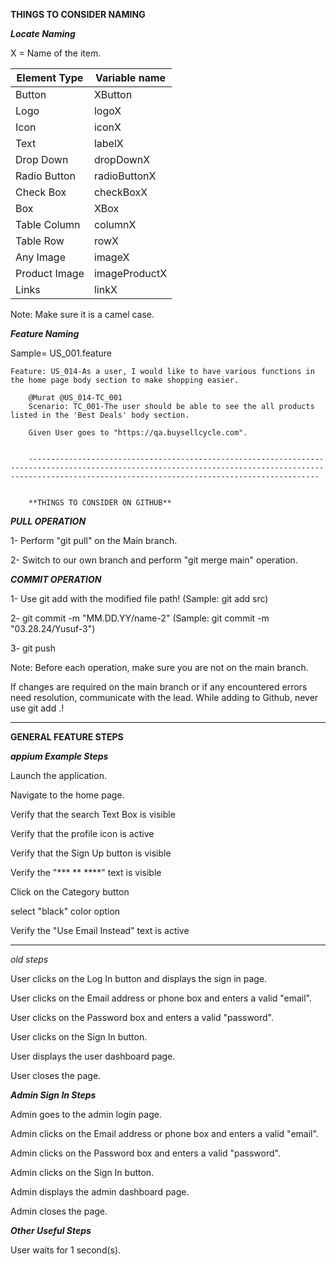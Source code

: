 **THINGS TO CONSIDER NAMING**

**_Locate Naming_**

X = Name of the item.

| Element Type  | Variable name |
|---------------|---------------|
| Button        | XButton       |
| Logo          | logoX         |
| Icon          | iconX         |
| Text          | labelX        |
| Drop Down     | dropDownX     |
| Radio Button  | radioButtonX  | 
| Check Box     | checkBoxX     |
| Box           | XBox          |
| Table Column  | columnX       |
| Table Row     | rowX          |
| Any Image     | imageX        |
| Product Image | imageProductX |
| Links         | linkX         |

Note: Make sure it is a camel case.

**_Feature Naming_**

Sample= US_001.feature
    
    Feature: US_014-As a user, I would like to have various functions in the home page body section to make shopping easier.

        @Murat @US_014-TC_001
        Scenario: TC_001-The user should be able to see the all products listed in the 'Best Deals' body section.

        Given User goes to "https://qa.buysellcycle.com".


        -------------------------------------------------------------------------------------------------------------------------------------------------------------------------------------------------------------


        **THINGS TO CONSIDER ON GITHUB**

**_PULL OPERATION_**

1- Perform "git pull" on the Main branch.

2- Switch to our own branch and perform "git merge main" operation.

**_COMMIT OPERATION_**

1- Use git add with the modified file path! (Sample: git add src)

2- git commit -m "MM.DD.YY/name-2" (Sample: git commit -m "03.28.24/Yusuf-3")

3- git push

Note: Before each operation, make sure you are not on the main branch. 

If changes are required on the main branch or if any encountered errors need resolution, communicate with the lead.
While adding to Github, never use git add .!


-------------------------------------------------------------------------------------------------------------------------------------------------------------------------------------------------------------

**GENERAL FEATURE STEPS**

**_appium Example Steps_**

Launch the application.

Navigate to the home page.

Verify that the search Text Box is visible

Verify that the profile icon is active

Verify that the Sign Up button is visible

Verify the "*** ** ****" text is visible

Click on the Category button

select "black" color option

Verify the "Use Email Instead" text is active


----------------------------------------------------------------------------------------------------------------
*old steps*

User clicks on the Log In button and displays the sign in page.

User clicks on the Email address or phone box and enters a valid "email".

User clicks on the Password box and enters a valid "password".

User clicks on the Sign In button.

User displays the user dashboard page.

User closes the page.

**_Admin Sign In Steps_**

Admin goes to the admin login page.

Admin clicks on the Email address or phone box and enters a valid "email".

Admin clicks on the Password box and enters a valid "password".

Admin clicks on the Sign In button.

Admin displays the admin dashboard page.

Admin closes the page.

**_Other Useful Steps_** 

User waits for 1 second(s).

